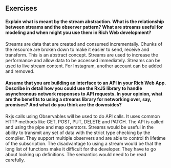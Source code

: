 ## Exercises
#### Explain what is meant by the stream abstraction. What is the relationship between streams and the observer pattern? What are streams useful for modeling and when might you use them in Rich Web development?

Streams are data that are created and consumed incrementally. Chunks of the resource are broken down to make it easier to send, receive and transform. This is an abstract concept. Streams are used to increase the performance and allow data to be accessed immediately. Streams can be used to live stream content. For Instagram, another account can be added and removed.

#### Assume that you are building an interface to an API in your Rich Web App. Describe in detail how you could use the RxJS library to handle asynchronous network responses to API requests. In your opinion, what are the benefits to using a streams library for networking over, say, promises? And what do you think are the downsides?

Rxjs calls using Observables will be used to do API calls. It uses common HTTP methods like GET, POST, PUT, DELETE and PATCH. The API is called and using the pipe and map operators. 
Streams would be useful in the ability to transmit any set of data with the strict type checking by the complier. They support multiple observers and are able to control th lifetime of the subscription. The disadvantage to using a stream would be that the long list of functions make it difficult for the developer. They have to go about looking up definitions. The semantics would need to be read carefully. 